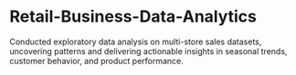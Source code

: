 # Retail-Business-Data-Analytics
Conducted exploratory data analysis on multi-store sales datasets, uncovering patterns and delivering actionable insights in seasonal trends, customer behavior, and product performance.

